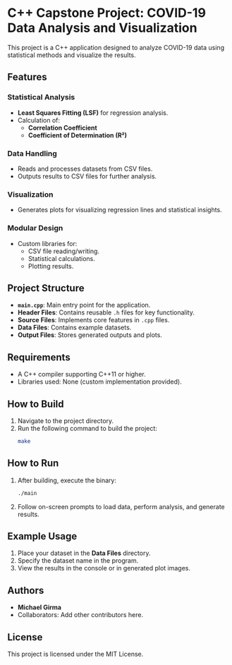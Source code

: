 
# C++ Capstone Project: COVID-19 Data Analysis and Visualization

This project is a C++ application designed to analyze COVID-19 data using statistical methods and visualize the results.

## Features

### Statistical Analysis
- **Least Squares Fitting (LSF)** for regression analysis.
- Calculation of:
  - **Correlation Coefficient**
  - **Coefficient of Determination (R²)**

### Data Handling
- Reads and processes datasets from CSV files.
- Outputs results to CSV files for further analysis.

### Visualization
- Generates plots for visualizing regression lines and statistical insights.

### Modular Design
- Custom libraries for:
  - CSV file reading/writing.
  - Statistical calculations.
  - Plotting results.

## Project Structure
- **`main.cpp`**: Main entry point for the application.
- **Header Files**: Contains reusable `.h` files for key functionality.
- **Source Files**: Implements core features in `.cpp` files.
- **Data Files**: Contains example datasets.
- **Output Files**: Stores generated outputs and plots.

## Requirements
- A C++ compiler supporting C++11 or higher.
- Libraries used: None (custom implementation provided).

## How to Build
1. Navigate to the project directory.
2. Run the following command to build the project:
   ```bash
   make
   ```

## How to Run
1. After building, execute the binary:
   ```bash
   ./main
   ```

2. Follow on-screen prompts to load data, perform analysis, and generate results.

## Example Usage
1. Place your dataset in the **Data Files** directory.
2. Specify the dataset name in the program.
3. View the results in the console or in generated plot images.

## Authors
- **Michael Girma**
- Collaborators: Add other contributors here.

## License
This project is licensed under the MIT License.
